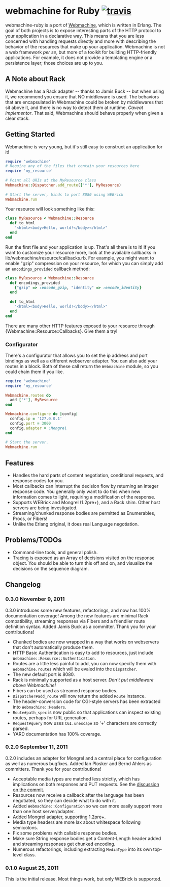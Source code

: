 # webmachine for Ruby [![travis](https://secure.travis-ci.org/seancribbs/webmachine-ruby.png)](http://travis-ci.org/seancribbs/webmachine-ruby)

webmachine-ruby is a port of
[Webmachine](https://github.com/basho/webmachine), which is written in
Erlang.  The goal of both projects is to expose interesting parts of
the HTTP protocol to your application in a declarative way.  This
means that you are less concerned with handling requests directly and
more with describing the behavior of the resources that make up your
application. Webmachine is not a web framework _per se_, but more of a
toolkit for building HTTP-friendly applications. For example, it does
not provide a templating engine or a persistence layer; those choices
are up to you.

## A Note about Rack

Webmachine has a Rack adapter -- thanks to Jamis Buck -- but when
using it, we recommend you ensure that NO middleware is used.  The
behaviors that are encapsulated in Webmachine could be broken by
middlewares that sit above it, and there is no way to detect them at
runtime. _Caveat implementor_. That said, Webmachine should behave properly
when given a clear stack.

## Getting Started

Webmachine is very young, but it's still easy to construct an
application for it!

```ruby
require 'webmachine'
# Require any of the files that contain your resources here
require 'my_resource' 
 
# Point all URIs at the MyResource class
Webmachine::Dispatcher.add_route(['*'], MyResource)
 
# Start the server, binds to port 8080 using WEBrick
Webmachine.run 
```

Your resource will look something like this:

```ruby
class MyResource < Webmachine::Resource
  def to_html
    "<html><body>Hello, world!</body></html>"
  end
end
```

Run the first file and your application is up. That's all there is to
it! If you want to customize your resource more, look at the available
callbacks in lib/webmachine/resource/callbacks.rb. For example, you
might want to enable "gzip" compression on your resource, for which
you can simply add an `encodings_provided` callback method:

```ruby
class MyResource < Webmachine::Resource
  def encodings_provided
    {"gzip" => :encode_gzip, "identity" => :encode_identity}
  end
  
  def to_html
    "<html><body>Hello, world!</body></html>"
  end
end
```

There are many other HTTP features exposed to your resource through
{Webmachine::Resource::Callbacks}. Give them a try!

### Configurator

There's a configurator that allows you to set the ip address and port
bindings as well as a different webserver adapter.  You can also add
your routes in a block. Both of these call return the `Webmachine`
module, so you could chain them if you like.

```ruby
require 'webmachine'
require 'my_resource'
 
Webmachine.routes do
  add ['*'], MyResource
end

Webmachine.configure do |config|
  config.ip = '127.0.0.1'
  config.port = 3000
  config.adapter = :Mongrel
end
 
# Start the server.
Webmachine.run
```

## Features

* Handles the hard parts of content negotiation, conditional
  requests, and response codes for you.
* Most callbacks can interrupt the decision flow by returning an
  integer response code. You generally only want to do this when new
  information comes to light, requiring a modification of the response.
* Supports WEBrick and Mongrel (1.2pre+), and a Rack shim. Other host
  servers are being investigated.
* Streaming/chunked response bodies are permitted as Enumerables,
  Procs, or Fibers!
* Unlike the Erlang original, it does real Language negotiation.

## Problems/TODOs

* Command-line tools, and general polish.
* Tracing is exposed as an Array of decisions visited on the response
  object. You should be able to turn this off and on, and visualize
  the decisions on the sequence diagram.

## Changelog

### 0.3.0 November 9, 2011

0.3.0 introduces some new features, refactorings, and now has 100%
documentation coverage! Among the new features are minimal Rack
compatibility, streaming responses via Fibers and a friendlier route
definition syntax. Added Jamis Buck as a committer. Thank you for your
contributions!

* Chunked bodies are now wrapped in a way that works on webservers
  that don't automatically produce them.
* HTTP Basic Authentication is easy to add to resources, just include
  `Webmachine::Resource::Authentication`.
* Routes are a little less painful to add, you can now specify them
  with `Webmachine.routes` which will be evaled into the `Dispatcher`.
* The new default port is 8080.
* Rack is minimally supported as a host server. _Don't put middleware
  above Webmachine!_
* Fibers can be used as streamed response bodies.
* `Dispatcher#add_route` will now return the added `Route` instance.
* The header-conversion code for CGI-style servers has been extracted
  into `Webmachine::Headers`.
* `Route#path_spec` is now public so that applications can inspect
  existing routes, perhaps for URL generation.
* `Request#query` now uses `CGI.unescape` so '+' characters are
  correctly parsed.
* YARD documentation has 100% coverage.

### 0.2.0 September 11, 2011

0.2.0 includes an adapter for Mongrel and a central place for
configuration as well as numerous bugfixes. Added Ian Plosker and
Bernd Ahlers as committers. Thank you for your contributions!

* Acceptable media types are matched less strictly, which has
  implications on both responses and PUT requests. See the
  [discussion on the commit](https://github.com/seancribbs/webmachine-ruby/commit/3686d0d9ff77fc98aff59f89478e9c6c18844ca1).
* Resources now receive a callback after the language has been
  negotiated, so they can decide what to do with it.
* Added `Webmachine::Configuration` so we can more easily support more
  than one host server/adapter.
* Added Mongrel adapter, supporting 1.2pre+.
* Media type headers are more lax about whitespace following
  semicolons.
* Fix some problems with callable response bodies.
* Make sure String response bodies get a Content-Length header added
  and streaming responses get chunked encoding.
* Numerous refactorings, including extracting `MediaType` into its own
  top-level class.

### 0.1.0 August 25, 2011

This is the initial release. Most things work, but only WEBrick is supported.
